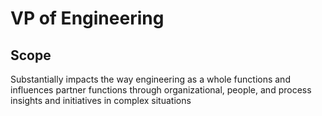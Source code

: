 # VP of Engineering

## Scope
Substantially impacts the way engineering as a whole functions and influences partner functions through organizational, people, and process insights and initiatives in complex situations